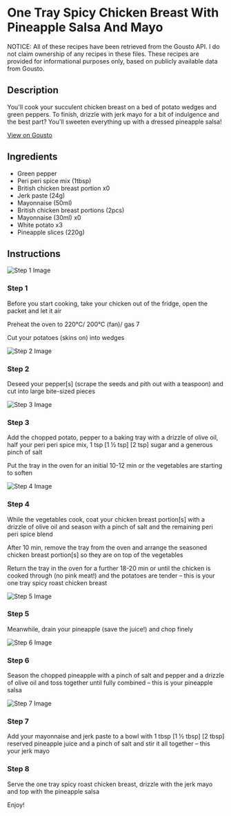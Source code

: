 # One Tray Spicy Chicken Breast With Pineapple Salsa And Mayo

NOTICE: All of these recipes have been retrieved from the Gousto API. I do not claim ownership of any recipes in these files. These recipes are provided for informational purposes only, based on publicly available data from Gousto.

## Description

You'll cook your succulent chicken breast on a bed of potato wedges and green peppers. To finish, drizzle with jerk mayo for a bit of indulgence and the best part? You'll sweeten everything up with a dressed pineapple salsa!

[View on Gousto](https://www.gousto.co.uk/recipes/cookbook/one-tray-spicy-roast-chicken-breast-with-pineapple-salsa-and-jerk-mayo)

## Ingredients

- Green pepper
- Peri peri spice mix (1tbsp)
- British chicken breast portion x0
- Jerk paste (24g)
- Mayonnaise (50ml)
- British chicken breast portions (2pcs)
- Mayonnaise (30ml) x0
- White potato x3
- Pineapple slices (220g)

## Instructions

![Step 1 Image](https://production-media.gousto.co.uk/cms/recipe-step-image/Step-1-copy-1728663240099-x200.jpg)

### Step 1

Before you start cooking, take your chicken out of the fridge, open the packet and let it air

Preheat the oven to 220°C/ 200°C (fan)/ gas 7

Cut your potatoes (skins on) into wedges

![Step 2 Image](https://production-media.gousto.co.uk/cms/recipe-step-image/Step-2-copy-1728663243308-x200.jpg)

### Step 2

Deseed your pepper[s] (scrape the seeds and pith out with a teaspoon) and cut into large bite-sized pieces

![Step 3 Image](https://production-media.gousto.co.uk/cms/recipe-step-image/Step-3-copy-1728663250859-x200.jpg)

### Step 3

Add the chopped potato, pepper to a baking tray with a drizzle of olive oil, half your peri peri spice mix, 1 tsp <span class="text-purple">[1 ½ tsp] </span><span class="text-danger">[2 tsp] </span>sugar and a generous pinch of salt

Put the tray in the oven for an initial 10-12 min or the vegetables are starting to soften

![Step 4 Image](https://production-media.gousto.co.uk/cms/recipe-step-image/Step-4-copy-1728663253622-x200.jpg)

### Step 4

While the vegetables cook, coat your chicken breast portion[s] with a drizzle of olive oil and season with a pinch of salt and the remaining peri peri spice blend

After 10 min, remove the tray from the oven and arrange the seasoned chicken breast portion[s] so they are on top of the vegetables

Return the tray in the oven for a further 18-20 min or until the chicken is cooked through (no pink meat!) and the potatoes are tender – this is your one tray spicy roast chicken breast

![Step 5 Image](https://production-media.gousto.co.uk/cms/recipe-step-image/Step-5-copy-1728663265363-x200.jpg)

### Step 5

Meanwhile, drain your pineapple (save the juice!) and chop finely

![Step 6 Image](https://production-media.gousto.co.uk/cms/recipe-step-image/Step-6-copy-1728663268855-x200.jpg)

### Step 6

Season the chopped pineapple with a pinch of salt and pepper and a drizzle of olive oil and toss together until fully combined – this is your pineapple salsa

![Step 7 Image](https://production-media.gousto.co.uk/cms/recipe-step-image/Step-7-copy-1728663277496-x200.jpg)

### Step 7

Add your mayonnaise and jerk paste to a bowl with 1 tbsp <span class="text-purple">[1 ½ tbsp] </span><span class="text-danger">[2 tbsp]</span> reserved pineapple juice and a pinch of salt and stir it all together – this your jerk mayo

### Step 8

Serve the one tray spicy roast chicken breast, drizzle with the jerk mayo and top with the pineapple salsa

Enjoy!

